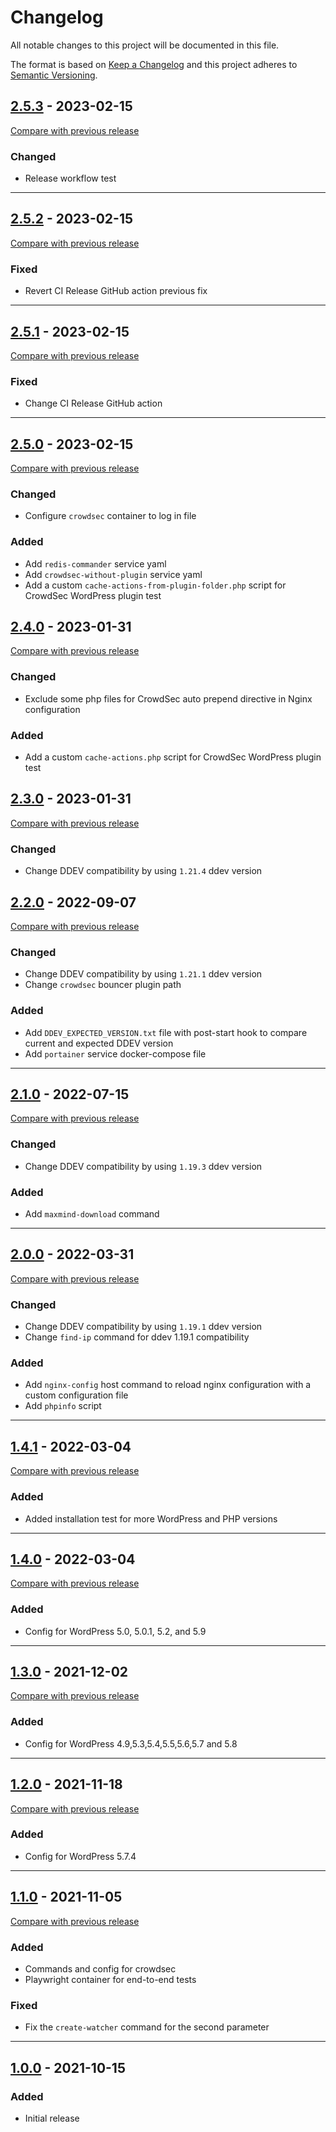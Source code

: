 # Changelog
All notable changes to this project will be documented in this file.

The format is based on [Keep a Changelog](https://keepachangelog.com/en/)
and this project adheres to [Semantic Versioning](https://semver.org/spec/v2.0.0.html).

## [2.5.3](https://github.com/julienloizelet/ddev-wp/releases/tag/v2.5.3) - 2023-02-15
[Compare with previous release](https://github.com/julienloizelet/ddev-wp/compare/v2.5.2...v2.5.3)
### Changed
- Release workflow test

---

## [2.5.2](https://github.com/julienloizelet/ddev-wp/releases/tag/v2.5.2) - 2023-02-15
[Compare with previous release](https://github.com/julienloizelet/ddev-wp/compare/v2.5.1...v2.5.2)
### Fixed
- Revert CI Release GitHub action previous fix

---

## [2.5.1](https://github.com/julienloizelet/ddev-wp/releases/tag/v2.5.1) - 2023-02-15
[Compare with previous release](https://github.com/julienloizelet/ddev-wp/compare/v2.5.0...v2.5.1)
### Fixed
- Change CI Release GitHub action

---

## [2.5.0](https://github.com/julienloizelet/ddev-wp/releases/tag/v2.5.0) - 2023-02-15
[Compare with previous release](https://github.com/julienloizelet/ddev-wp/compare/v2.4.0...v2.5.0)
### Changed
- Configure `crowdsec` container to log in file
 
### Added
- Add `redis-commander` service yaml
- Add `crowdsec-without-plugin` service yaml
- Add a custom `cache-actions-from-plugin-folder.php` script for CrowdSec WordPress plugin test


## [2.4.0](https://github.com/julienloizelet/ddev-wp/releases/tag/v2.4.0) - 2023-01-31
[Compare with previous release](https://github.com/julienloizelet/ddev-wp/compare/v2.3.0...v2.4.0)
### Changed
- Exclude some php files for CrowdSec auto prepend directive in Nginx configuration

### Added
- Add a custom `cache-actions.php` script for CrowdSec WordPress plugin test


## [2.3.0](https://github.com/julienloizelet/ddev-wp/releases/tag/v2.3.0) - 2023-01-31
[Compare with previous release](https://github.com/julienloizelet/ddev-wp/compare/v2.2.0...v2.3.0)
### Changed
- Change DDEV compatibility by using `1.21.4` ddev version

## [2.2.0](https://github.com/julienloizelet/ddev-wp/releases/tag/v2.2.0) - 2022-09-07
[Compare with previous release](https://github.com/julienloizelet/ddev-wp/compare/v2.1.0...v2.2.0)
### Changed
- Change DDEV compatibility by using `1.21.1` ddev version
- Change `crowdsec` bouncer plugin path

### Added
- Add `DDEV_EXPECTED_VERSION.txt` file with post-start hook to compare current and expected DDEV version
- Add `portainer` service docker-compose file
---
## [2.1.0](https://github.com/julienloizelet/ddev-wp/releases/tag/v2.1.0) - 2022-07-15
[Compare with previous release](https://github.com/julienloizelet/ddev-wp/compare/v2.0.0...v2.1.0)
### Changed
- Change DDEV compatibility by using `1.19.3` ddev version

### Added
- Add `maxmind-download` command
---
## [2.0.0](https://github.com/julienloizelet/ddev-wp/releases/tag/v2.0.0) - 2022-03-31
[Compare with previous release](https://github.com/julienloizelet/ddev-wp/compare/v1.4.1...v2.0.0)
### Changed
- Change DDEV compatibility by using `1.19.1` ddev version
- Change `find-ip` command for ddev 1.19.1 compatibility

### Added
- Add `nginx-config` host command to reload nginx configuration with a custom configuration file
- Add `phpinfo` script
---
## [1.4.1](https://github.com/julienloizelet/ddev-wp/releases/tag/v1.4.1) - 2022-03-04
[Compare with previous release](https://github.com/julienloizelet/ddev-wp/compare/v1.4.0...v1.4.1)
### Added
- Added installation test for more WordPress and PHP versions 
---
## [1.4.0](https://github.com/julienloizelet/ddev-wp/releases/tag/v1.4.0) - 2022-03-04
[Compare with previous release](https://github.com/julienloizelet/ddev-wp/compare/v1.3.0...v1.4.0)
### Added
- Config for WordPress 5.0, 5.0.1, 5.2, and 5.9
---
## [1.3.0](https://github.com/julienloizelet/ddev-wp/releases/tag/v1.3.0) - 2021-12-02
[Compare with previous release](https://github.com/julienloizelet/ddev-wp/compare/v1.2.0...v1.3.0)
### Added
- Config for WordPress 4.9,5.3,5.4,5.5,5.6,5.7 and 5.8
---
## [1.2.0](https://github.com/julienloizelet/ddev-wp/releases/tag/v1.2.0) - 2021-11-18
[Compare with previous release](https://github.com/julienloizelet/ddev-wp/compare/v1.1.0...v1.2.0)
### Added
- Config for WordPress 5.7.4
---
## [1.1.0](https://github.com/julienloizelet/ddev-wp/releases/tag/v1.1.0) - 2021-11-05
[Compare with previous release](https://github.com/julienloizelet/ddev-wp/compare/v1.0.0...v1.1.0)
### Added
- Commands and config for crowdsec
- Playwright container for end-to-end tests

### Fixed
- Fix the `create-watcher` command for the second parameter
---
## [1.0.0](https://github.com/julienloizelet/ddev-wp/releases/tag/v1.0.0) - 2021-10-15

### Added
- Initial release
